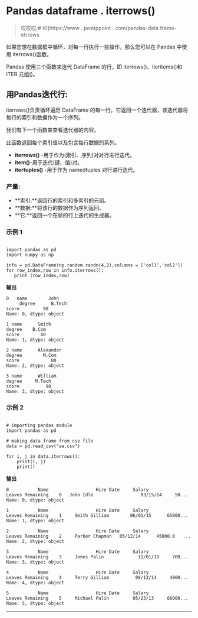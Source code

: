 # Pandas dataframe . iterrows()

> 哎哎哎:# t0]https://www . javatppoint . com/pandas-data frame-etrrows

如果您想在数据框中循环，对每一行执行一些操作，那么您可以在 Pandas 中使用 iterrows()函数。

Pandas 使用三个函数来迭代 DataFrame 的行，即 iterrows()、iteritems()和 ITER 元组()。

## 用Pandas迭代行:

iterrows()负责循环遍历 DataFrame 的每一行。它返回一个迭代器，该迭代器将每行的索引和数据作为一个序列。

我们有下一个函数来查看迭代器的内容。

此函数返回每个索引值以及包含每行数据的系列。

*   **iterrows()** -用于作为(索引、序列)对对行进行迭代。
*   **item()**-用于迭代(键、值)对。
*   **itertuples()** -用于作为 namedtuples 对行进行迭代。

### 产量:

*   **索引:**返回行的索引和多索引的元组。
*   **数据:**将该行的数据作为序列返回。
*   **它:**返回一个在帧的行上迭代的生成器。

### 示例 1

```

import pandas as pd
import numpy as np

info = pd.DataFrame(np.random.randn(4,2),columns = ['col1','col2'])
for row_index,row in info.iterrows():
   print (row_index,row)

```

**输出**

```
0   name        John
     degree      B.Tech
score         90
Name: 0, dtype: object

1 name      Smith
degree    B.Com
score        40
Name: 1, dtype: object

2 name      Alexander
degree        M.Com
score            80
Name: 2, dtype: object

3 name      William
degree     M.Tech
score          98
Name: 3, dtype: object

```

### 示例 2

```

# importing pandas module  
import pandas as pd  

# making data frame from csv file  
data = pd.read_csv("aa.csv")  

for i, j in data.iterrows(): 
    print(i, j) 
    print()

```

**输出**

```
0           Name                  Hire Date     Salary            Leaves Remaining    0   John Idle                  03/15/14     50...
Name: 0, dtype: object

1           Name                  Hire Date     Salary            Leaves Remaining    1     Smith Gilliam        06/01/15      65000...
Name: 1, dtype: object

2           Name                  Hire Date     Salary            Leaves Remaining    2     Parker Chapman   05/12/14      45000.0   ...
Name: 2, dtype: object

3           Name                  Hire Date     Salary            Leaves Remaining    3     Jones Palin             11/01/13     700...
Name: 3, dtype: object

4           Name                  Hire Date     Salary            Leaves Remaining    4     Terry Gilliam          08/12/14     4800...
Name: 4, dtype: object

5           Name                  Hire Date     Salary            Leaves Remaining    5     Michael Palin         05/23/13     66000...
Name: 5, dtype: object

```

* * *